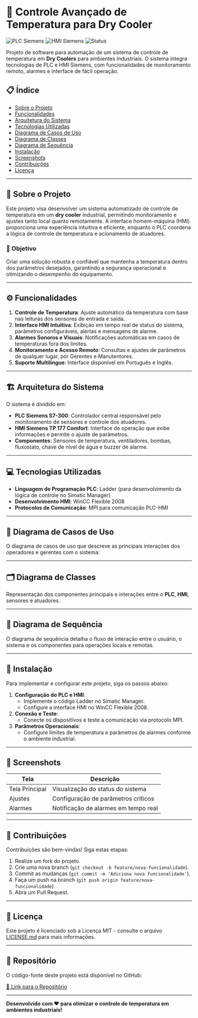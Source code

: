 # 🧊 Controle Avançado de Temperatura para Dry Cooler

![PLC Siemens](https://img.shields.io/badge/PLC-Siemens%20S7--300-blue) ![HMI Siemens](https://img.shields.io/badge/HMI-Siemens%20TP%20177%20Comfort-green) ![Status](https://img.shields.io/badge/Status-Em%20Desenvolvimento-yellow)

Projeto de software para automação de um sistema de controle de temperatura em **Dry Coolers** para ambientes industriais. O sistema integra tecnologias de PLC e HMI Siemens, com funcionalidades de monitoramento remoto, alarmes e interface de fácil operação. 

## 📋 Índice
- [Sobre o Projeto](#-sobre-o-projeto)
- [Funcionalidades](#-funcionalidades)
- [Arquitetura do Sistema](#-arquitetura-do-sistema)
- [Tecnologias Utilizadas](#-tecnologias-utilizadas)
- [Diagrama de Casos de Uso](#-diagrama-de-casos-de-uso)
- [Diagrama de Classes](#-diagrama-de-classes)
- [Diagrama de Sequência](#-diagrama-de-sequência)
- [Instalação](#-instalação)
- [Screenshots](#-screenshots)
- [Contribuições](#-contribuições)
- [Licença](#-licença)

---

## 📖 Sobre o Projeto

Este projeto visa desenvolver um sistema automatizado de controle de temperatura em um **dry cooler** industrial, permitindo monitoramento e ajustes tanto local quanto remotamente. A interface homem-máquina (HMI) proporciona uma experiência intuitiva e eficiente, enquanto o PLC coordena a lógica de controle de temperatura e acionamento de atuadores.

### 🎯 Objetivo
Criar uma solução robusta e confiável que mantenha a temperatura dentro dos parâmetros desejados, garantindo a segurança operacional e otimizando o desempenho do equipamento.

---

## ⚙️ Funcionalidades

1. **Controle de Temperatura**: Ajuste automático da temperatura com base nas leituras dos sensores de entrada e saída.
2. **Interface HMI Intuitiva**: Exibição em tempo real de status do sistema, parâmetros configuráveis, alertas e mensagens de alarme.
3. **Alarmes Sonoros e Visuais**: Notificações automáticas em casos de temperaturas fora dos limites.
4. **Monitoramento e Acesso Remoto**: Consultas e ajustes de parâmetros de qualquer lugar, por Gerentes e Manutentores.
5. **Suporte Multilíngue**: Interface disponível em Português e Inglês.

---

## 🏗️ Arquitetura do Sistema

O sistema é dividido em:
- **PLC Siemens S7-300**: Controlador central responsável pelo monitoramento de sensores e controle dos atuadores.
- **HMI Siemens TP 177 Comfort**: Interface de operação que exibe informações e permite o ajuste de parâmetros.
- **Componentes**: Sensores de temperatura, ventiladores, bombas, fluxostato, chave de nível de água e buzzer de alarme.

---

## 💻 Tecnologias Utilizadas

- **Linguagem de Programação PLC**: Ladder (para desenvolvimento da lógica de controle no Simatic Manager)
- **Desenvolvimento HMI**: WinCC Flexible 2008
- **Protocolos de Comunicação**: MPI para comunicação PLC-HMI

---

## 📐 Diagrama de Casos de Uso

 O diagrama de casos de uso que descreve as principais interações dos operadores e gerentes com o sistema:



---

## 🗂️ Diagrama de Classes

Representação dos componentes principais e interações entre o **PLC**, **HMI**, sensores e atuadores.



---

## 🔄 Diagrama de Sequência

O diagrama de sequência detalha o fluxo de interação entre o usuário, o sistema e os componentes para operações locais e remotas.

---

## 🚀 Instalação

Para implementar e configurar este projeto, siga os passos abaixo:

1. **Configuração do PLC e HMI**:
   - Implemente o código Ladder no Simatic Manager.
   - Configure a interface HMI no WinCC Flexible 2008.
2. **Conexão e Teste**:
   - Conecte os dispositivos e teste a comunicação via protocolo MPI.
3. **Parâmetros Operacionais**:
   - Configure limites de temperatura e parâmetros de alarmes conforme o ambiente industrial.

---

## 📸 Screenshots

| Tela            | Descrição                        |
|-----------------|----------------------------------|
| Tela Principal  | Visualização do status do sistema |
| Ajustes         | Configuração de parâmetros críticos |
| Alarmes         | Notificação de alarmes em tempo real |

---

## 🤝 Contribuições

Contribuições são bem-vindas! Siga estas etapas:

1. Realize um fork do projeto.
2. Crie uma nova branch (`git checkout -b feature/nova-funcionalidade`).
3. Commit as mudanças (`git commit -m 'Adiciona nova funcionalidade'`).
4. Faça um push na branch (`git push origin feature/nova-funcionalidade`).
5. Abra um Pull Request.

---

## 📜 Licença

Este projeto é licenciado sob a Licença MIT - consulte o arquivo [LICENSE.md](LICENSE.md) para mais informações.

---

## 📂 Repositório

O código-fonte deste projeto está disponível no GitHub:

[🔗 Link para o Repositório](link_para_o_repositorio)

---

**Desenvolvido com ❤️ para otimizar o controle de temperatura em ambientes industriais!**
